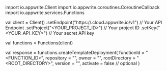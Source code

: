 import io.appwrite.Client
import io.appwrite.coroutines.CoroutineCallback
import io.appwrite.services.Functions

val client = Client()
    .setEndpoint("https://<REGION>.cloud.appwrite.io/v1") // Your API Endpoint
    .setProject("<YOUR_PROJECT_ID>") // Your project ID
    .setKey("<YOUR_API_KEY>") // Your secret API key

val functions = Functions(client)

val response = functions.createTemplateDeployment(
    functionId = "<FUNCTION_ID>",
    repository = "<REPOSITORY>",
    owner = "<OWNER>",
    rootDirectory = "<ROOT_DIRECTORY>",
    version = "<VERSION>",
    activate = false // optional
)
